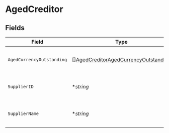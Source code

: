 # AgedCreditor


## Fields

| Field                                                                                               | Type                                                                                                | Required                                                                                            | Description                                                                                         | Example                                                                                             |
| --------------------------------------------------------------------------------------------------- | --------------------------------------------------------------------------------------------------- | --------------------------------------------------------------------------------------------------- | --------------------------------------------------------------------------------------------------- | --------------------------------------------------------------------------------------------------- |
| `AgedCurrencyOutstanding`                                                                           | [][AgedCreditorAgedCurrencyOutstanding](../../models/shared/agedcreditoragedcurrencyoutstanding.md) | :heavy_minus_sign:                                                                                  | Array of aged creditors by currency.                                                                |                                                                                                     |
| `SupplierID`                                                                                        | **string*                                                                                           | :heavy_minus_sign:                                                                                  | Supplier ID of the aged creditor.                                                                   | f594cefb-7750-4c3a-bab2-b5322026dee9                                                                |
| `SupplierName`                                                                                      | **string*                                                                                           | :heavy_minus_sign:                                                                                  | Supplier name of the aged creditor.                                                                 | John Doe                                                                                            |